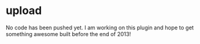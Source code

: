 upload
======

No code has been pushed yet. I am working on this plugin and hope to get something awesome built before the end of 2013!